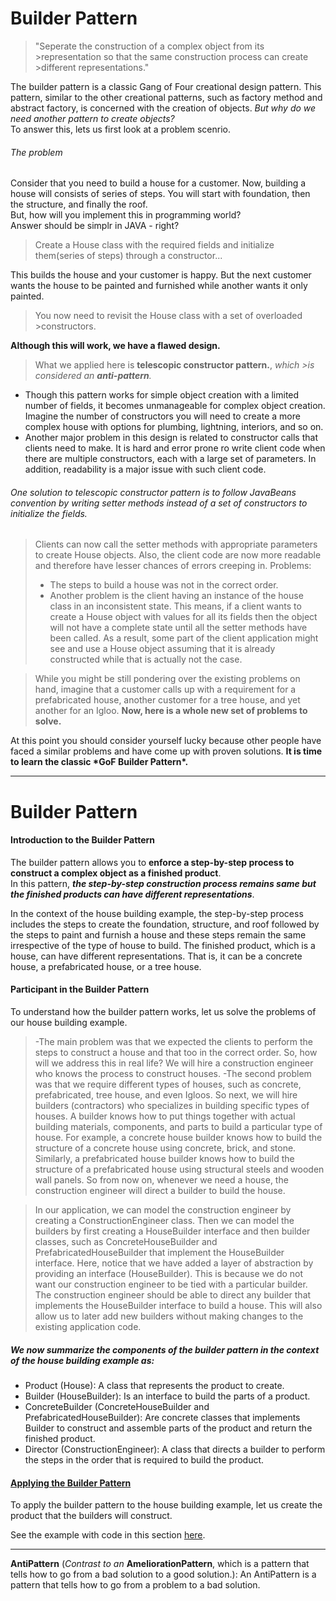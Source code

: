 # Builder Pattern

> "Seperate the construction of a complex object from its >representation so that the same construction process can create >different representations."

The builder pattern is a classic Gang of Four creational design pattern. This pattern, similar to the other creational patterns, such as factory method and abstract factory, is concerned with the creation of objects. _But why do we need another pattern to create objects?_  
To answer this, lets us first look at a problem scenrio.

###### The problem

Consider that you need to build a house for a customer. Now, building a house will consists of series of steps. You will start with foundation, then the structure, and finally the roof.  
But, how will you implement this in programming world?  
Answer should be simplr in JAVA - right?

> Create a House class with the required fields and initialize them(series of steps) through a constructor...

This builds the house and your customer is happy. But the next customer wants the house to be painted and furnished while another wants it only painted.

> You now need to revisit the House class with a set of overloaded >constructors.

**Although this will work, we have a flawed design.**

> What we applied here is **telescopic constructor pattern.**, _which >is considered an ***anti-pattern***._

- Though this pattern works for simple object creation with a limited number of fields, it becomes unmanageable for complex object creation. Imagine the number of constructors you will need to create a more complex house with options for plumbing, lightning, interiors, and so on.
- Another major problem in this design is related to constructor calls that clients need to make. It is hard and error prone ro write client code when there are multiple constructors, each with a large set of parameters. In addition, readability is a major issue with such client code.

###### One solution to telescopic constructor pattern is to follow JavaBeans convention by writing setter methods instead of a set of constructors to initialize the fields.

> Clients can now call the setter methods with appropriate parameters to create House objects. Also, the client code are now more readable and therefore have lesser chances of errors creeping in.
> Problems:
>
> - The steps to build a house was not in the correct order.
> - Another problem is the client having an instance of the house class in an inconsistent state. This means, if a client wants to create a House object with values for all its fields then the object will not have a complete state until all the setter methods have been called. As a result, some part of the client application might see and use a House object assuming that it is already constructed while that is actually not the case.

> While you might be still pondering over the existing problems on hand, imagine that a customer calls up with a requirement for a prefabricated house, another customer for a tree house, and yet another for an Igloo. **Now, here is a whole new set of problems to solve.**

At this point you should consider yourself lucky because other people have faced a similar problems and have come up with proven solutions.
**It is time to learn the classic \***GoF Builder Pattern**\*.**

---

# Builder Pattern

#### Introduction to the Builder Pattern

The builder pattern allows you to **enforce a step-by-step process to construct a complex object as a finished product**.  
In this pattern, **_the step-by-step construction process remains same but the finished products can have different representations_**.

In the context of the house building example, the step-by-step process includes the steps to create the foundation, structure, and roof followed by the steps to paint and furnish a house and these steps remain the same irrespective of the type of house to build. The finished product, which is a house, can have different representations. That is, it can be a concrete house, a prefabricated house, or a tree house.

#### Participant in the Builder Pattern

To understand how the builder pattern works, let us solve the problems of our house building example.

> -The main problem was that we expected the clients to perform the steps to construct a house and that too in the correct order. So, how will we address this in real life? We will hire a construction engineer who knows the process to construct houses.
> -The second problem was that we require different types of houses, such as concrete, prefabricated, tree house, and even Igloos. So next, we will hire builders (contractors) who specializes in building specific types of houses. A builder knows how to put things together with actual building materials, components, and parts to build a particular type of house. For example, a concrete house builder knows how to build the structure of a concrete house using concrete, brick, and stone. Similarly, a prefabricated house builder knows how to build the structure of a prefabricated house using structural steels and wooden wall panels. So from now on, whenever we need a house, the construction engineer will direct a builder to build the house.

> In our application, we can model the construction engineer by creating a ConstructionEngineer class. Then we can model the builders by first creating a HouseBuilder interface and then builder classes, such as ConcreteHouseBuilder and PrefabricatedHouseBuilder that implement the HouseBuilder interface. Here, notice that we have added a layer of abstraction by providing an interface (HouseBuilder). This is because we do not want our construction engineer to be tied with a particular builder. The construction engineer should be able to direct any builder that implements the HouseBuilder interface to build a house. This will also allow us to later add new builders without making changes to the existing application code.

##### We now summarize the components of the builder pattern in the context of the house building example as:

- Product (House): A class that represents the product to create.
- Builder (HouseBuilder): Is an interface to build the parts of a product.
- ConcreteBuilder (ConcreteHouseBuilder and PrefabricatedHouseBuilder): Are concrete classes that implements Builder to construct and assemble parts of the product and return the finished product.
- Director (ConstructionEngineer): A class that directs a builder to perform the steps in the order that is required to build the product.

#### [Applying the Builder Pattern](https://springframework.guru/gang-of-four-design-patterns/builder-pattern/)

To apply the builder pattern to the house building example, let us create the product that the builders will construct.

See the example with code in this section [here](https://springframework.guru/gang-of-four-design-patterns/builder-pattern/).

---

**AntiPattern** (_Contrast to an_ **AmeliorationPattern**, which is a pattern that tells how to go from a bad solution to a good solution.): An AntiPattern is a pattern that tells how to go from a problem to a bad solution.
